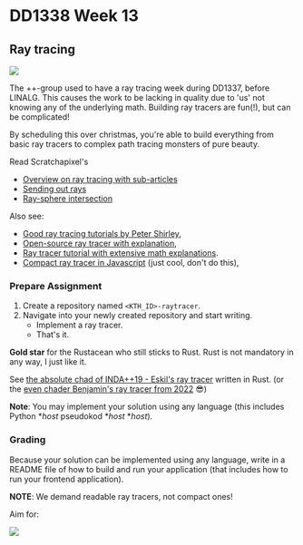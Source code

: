 # DD1338 Week 13

## Ray tracing

![](https://pbs.twimg.com/media/Dk7Umz0W0AU1XlJ.jpg)

The ++-group used to have a ray tracing week during DD1337, before LINALG. This causes the work to be lacking in quality due to 'us' not knowing any of the underlying math. Building ray tracers are fun(!), but can be complicated!

By scheduling this over christmas, you're able to build everything from basic ray tracers to complex path tracing monsters of pure beauty. 

Read Scratchapixel's 
- [Overview on ray tracing with sub-articles](https://www.scratchapixel.com/lessons/3d-basic-rendering/introduction-to-ray-tracing/how-does-it-work.html)
- [Sending out rays](https://www.scratchapixel.com/lessons/3d-basic-rendering/ray-tracing-generating-camera-rays/definition-ray.html)
- [Ray-sphere intersection](https://www.scratchapixel.com/lessons/3d-basic-rendering/minimal-ray-tracer-rendering-simple-shapes/ray-sphere-intersection.html)

Also see:
- [Good ray tracing tutorials by Peter Shirley](https://drive.google.com/drive/u/0/folders/14yayBb9XiL16lmuhbYhhvea8mKUUK77W),
- [Open-source ray tracer with explanation](https://tmcw.github.io/literate-raytracer/),
- [Ray tracer tutorial with extensive math explanations](https://www.gabrielgambetta.com/computer-graphics-from-scratch/).
- [Compact ray tracer in Javascript](https://www.gabrielgambetta.com/tiny-raytracer.html) (just cool, don't do this),

### Prepare Assignment

1) Create a repository named `<KTH_ID>-raytracer`.
2) Navigate into your newly created repository and start writing.
    - Implement a ray tracer.
    - That's it.

**Gold star** for the Rustacean who still sticks to Rust. Rust is not mandatory in any way, I just like it.

See [the absolute chad of INDA++19 - Eskil's ray tracer](https://github.com/default-username-852/raytracer) written in Rust. (or the [even chader Benjamin's ray tracer from 2022](https://github.com/IndaPlus22/bwidman-raytracer) :sunglasses:)

**Note**: You may implement your solution using any language (this includes Python *_host_ pseudokod *_host_ *_host_).

### Grading

Because your solution can be implemented using any language, write in a README file of how to build and run your application (that includes how to run your frontend application).

**NOTE**: We demand readable ray tracers, not compact ones!

Aim for:

![](https://www.binarytorgb.com/wp-content/uploads/2018/05/cornellbox.png)
